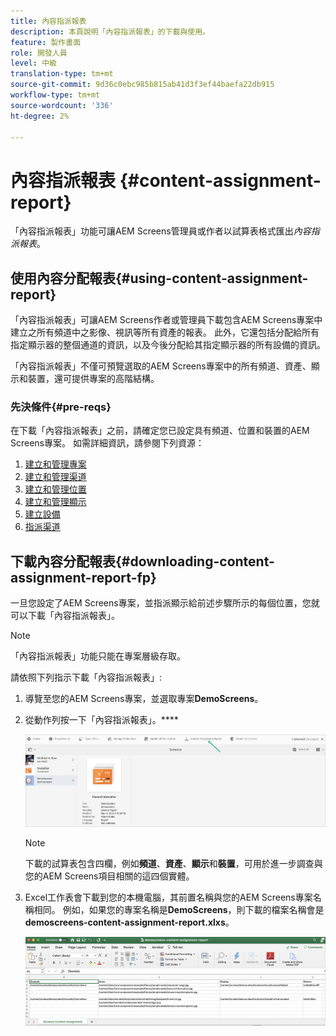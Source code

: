 ```yaml
---
title: 內容指派報表
description: 本頁說明「內容指派報表」的下載與使用。
feature: 製作畫面
role: 開發人員
level: 中級
translation-type: tm+mt
source-git-commit: 9d36c0ebc985b815ab41d3f3ef44baefa22db915
workflow-type: tm+mt
source-wordcount: '336'
ht-degree: 2%

---
```



# 內容指派報表 {#content-assignment-report}

「內容指派報表」功能可讓AEM Screens管理員或作者以試算表格式匯出&#x200B;*內容指派報表*。

## 使用內容分配報表{#using-content-assignment-report}

「內容指派報表」可讓AEM Screens作者或管理員下載包含AEM Screens專案中建立之所有頻道中之影像、視訊等所有資產的報表。 此外，它還包括分配給所有指定顯示器的整個通道的資訊，以及今後分配給其指定顯示器的所有設備的資訊。

「內容指派報表」不僅可預覽選取的AEM Screens專案中的所有頻道、資產、顯示和裝置，還可提供專案的高階結構。


### 先決條件{#pre-reqs}

在下載「內容指派報表」之前，請確定您已設定具有頻道、位置和裝置的AEM Screens專案。
如需詳細資訊，請參閱下列資源：

1. [建立和管理專案](/help/user-guide/creating-a-screens-project.md)
1. [建立和管理渠道](/help/user-guide/managing-channels.md)
1. [建立和管理位置](/help/user-guide/managing-locations.md)
1. [建立和管理顯示](/help/user-guide/managing-displays.md)
1. [建立設備](/help/user-guide/managing-devices.md)
1. [指派渠道](/help/user-guide/channel-assignment-latest-fp.md)


## 下載內容分配報表{#downloading-content-assignment-report-fp}

一旦您設定了AEM Screens專案，並指派顯示給前述步驟所示的每個位置，您就可以下載「內容指派報表」。

>[!NOTE]
>「內容指派報表」功能只能在專案層級存取。

請依照下列指示下載「內容指派報表」:

1. 導覽至您的AEM Screens專案，並選取專案&#x200B;**DemoScreens**。

1. 從動作列按一下「內容指派報表」。****

   ![影像](/help/user-guide/assets/content-assignment-report/can-download.png)

   >[!NOTE]
   >下載的試算表包含四欄，例如&#x200B;**頻道**、**資產**、**顯示**&#x200B;和&#x200B;**裝置**，可用於進一步調查與您的AEM Screens項目相關的這四個實體。

1. Excel工作表會下載到您的本機電腦，其前置名稱與您的AEM Screens專案名稱相同。 例如，如果您的專案名稱是&#x200B;**DemoScreens**，則下載的檔案名稱會是&#x200B;**demoscreens-content-assignment-report.xlxs**。

   ![影像](/help/user-guide/assets/content-assignment-report/car-download1.png)

